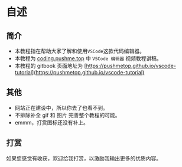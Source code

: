 # 自述

## 简介

* 本教程指在帮助大家了解和使用`VSCode`这款代码编辑器。
* 本教程为 [coding.pushme.top](https://coding.pushme.top) 中 `VSCode 编辑器` 视频教程讲稿。
* 本教程的 gitbook 页面地址为 [https://pushmetop.github.io/vscode-tutorial](https://pushmetop.github.io/vscode-tutorial)

## 其他

* 网站正在建设中，所以你去了也看不到。
* 不排除补全 gif 和 图片 完善整个教程的可能。
* emmm，打赏图标还没有补上。

## 打赏
如果您感觉有收获，欢迎给我打赏，以激励我输出更多的优质内容。